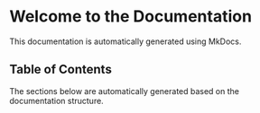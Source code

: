 # Welcome to the Documentation

This documentation is automatically generated using MkDocs.

## Table of Contents

The sections below are automatically generated based on the documentation structure.
